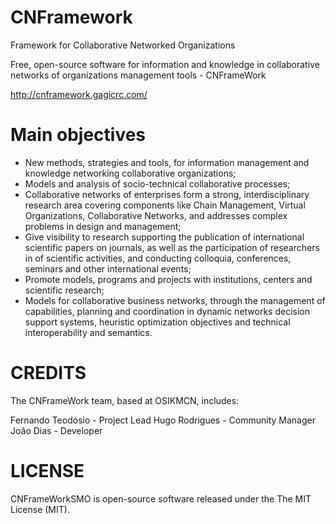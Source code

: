 CNFramework
===========

Framework for Collaborative Networked Organizations

Free, open-source software for information and knowledge in collaborative networks of organizations management tools - CNFrameWork

http://cnframework.gagicrc.com/

Main objectives
===============

- New methods, strategies and tools, for information management and knowledge networking collaborative organizations; 
- Models and analysis of socio-technical collaborative processes; 
- Collaborative networks of enterprises form a strong, interdisciplinary research area covering components like Chain Management, Virtual Organizations, Collaborative Networks, and addresses complex problems in design and management; 
- Give visibility to research supporting the publication of international scientific papers on journals, as well as the participation of researchers in of scientific activities, and conducting colloquia, conferences, seminars and other international events; 
- Promote models, programs and projects with institutions, centers and scientific research;
- Models for collaborative business networks, through the management of capabilities, planning and coordination in dynamic networks decision support systems, heuristic optimization objectives and technical interoperability and semantics.

# CREDITS #

The CNFrameWork team, based at OSIKMCN, includes:

Fernando Teodósio - Project Lead
Hugo Rodrigues - Community Manager
João Dias - Developer

# LICENSE #

CNFrameWorkSMO is open-source software released under the The MIT License (MIT).
